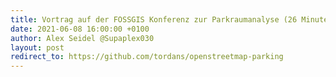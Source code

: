 ```yaml
---
title: Vortrag auf der FOSSGIS Konferenz zur Parkraumanalyse (26 Minuten)
date: 2021-06-08 16:00:00 +0100
author: Alex Seidel @Supaplex030
layout: post
redirect_to: https://github.com/tordans/openstreetmap-parking
---
```

